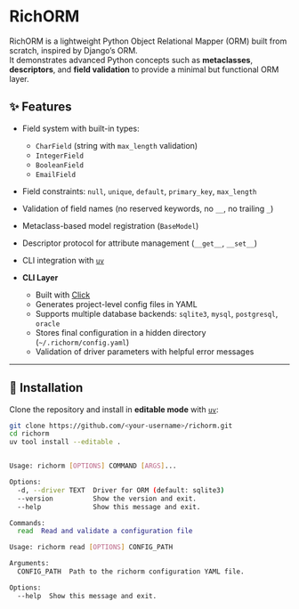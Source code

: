 # RichORM

RichORM is a lightweight Python Object Relational Mapper (ORM) built from scratch, inspired by Django’s ORM.  
It demonstrates advanced Python concepts such as **metaclasses**, **descriptors**, and **field validation** to provide a minimal but functional ORM layer.

## ✨ Features

- Field system with built-in types:
  - `CharField` (string with `max_length` validation)
  - `IntegerField`
  - `BooleanField`
  - `EmailField`
- Field constraints: `null`, `unique`, `default`, `primary_key`, `max_length`
- Validation of field names (no reserved keywords, no `__`, no trailing `_`)
- Metaclass-based model registration (`BaseModel`)
- Descriptor protocol for attribute management (`__get__`, `__set__`)
- CLI integration with [`uv`](https://docs.astral.sh/uv/)
  
- **CLI Layer**
  - Built with [Click](https://click.palletsprojects.com/)
  - Generates project-level config files in YAML
  - Supports multiple database backends: `sqlite3`, `mysql`, `postgresql`, `oracle`
  - Stores final configuration in a hidden directory (`~/.richorm/config.yaml`)
  - Validation of driver parameters with helpful error messages
---

## 🚀 Installation

Clone the repository and install in **editable mode** with [`uv`](https://docs.astral.sh/uv/):

```bash
git clone https://github.com/<your-username>/richorm.git
cd richorm
uv tool install --editable .


Usage: richorm [OPTIONS] COMMAND [ARGS]...

Options:
  -d, --driver TEXT  Driver for ORM (default: sqlite3)
  --version          Show the version and exit.
  --help             Show this message and exit.

Commands:
  read  Read and validate a configuration file

Usage: richorm read [OPTIONS] CONFIG_PATH

Arguments:
  CONFIG_PATH  Path to the richorm configuration YAML file.

Options:
  --help  Show this message and exit.


